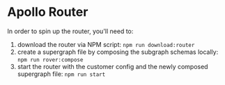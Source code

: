 # Apollo Router

In order to spin up the router, you'll need to:

1) download the router via NPM script: `npm run download:router`
2) create a supergraph file by composing the subgraph schemas locally: `npm run rover:compose`
3) start the router with the customer config and the newly composed supergraph file: `npm run start`
